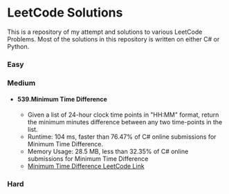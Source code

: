 # LeetCode Solutions

This is a repository of my attempt and solutions to various LeetCode Problems. Most of the solutions in this repository is written on either C# or Python.


### Easy


### Medium


- #### 539.Minimum Time Difference
    - Given a list of 24-hour clock time points in "HH:MM" format, return the minimum minutes difference between any two time-points in the list.
    - Runtime: 104 ms, faster than 76.47% of C# online submissions for Minimum Time Difference.
    - Memory Usage: 28.5 MB, less than 32.35% of C# online submissions for Minimum Time Difference
    - [Minimum Time Difference LeetCode Link](https://leetcode.com/problems/minimum-time-difference/)


### Hard